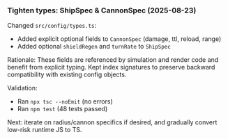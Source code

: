 ### Tighten types: ShipSpec & CannonSpec (2025-08-23)

Changed `src/config/types.ts`:
- Added explicit optional fields to `CannonSpec` (damage, ttl, reload, range)
- Added optional `shieldRegen` and `turnRate` to `ShipSpec`

Rationale: These fields are referenced by simulation and render code and benefit from explicit typing. Kept index signatures to preserve backward compatibility with existing config objects.

Validation:
- Ran `npx tsc --noEmit` (no errors)
- Ran `npm test` (48 tests passed)

Next: iterate on radius/cannon specifics if desired, and gradually convert low-risk runtime JS to TS.
